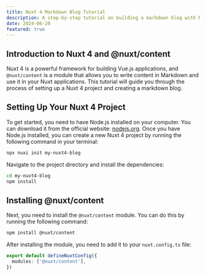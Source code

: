 ```yaml
---
title: Nuxt 4 Markdown Blog Tutorial
description: A step-by-step tutorial on building a markdown blog with Nuxt 4 and @nuxt/content.
date: 2024-06-20
featured: true
---
```


## Introduction to Nuxt 4 and @nuxt/content
Nuxt 4 is a powerful framework for building Vue.js applications, and `@nuxt/content` is a module that allows you to write content in Markdown and use it in your Nuxt applications. This tutorial will guide you through the process of setting up a Nuxt 4 project and creating a markdown blog.

## Setting Up Your Nuxt 4 Project
To get started, you need to have Node.js installed on your computer. You can download it from the official website: [nodejs.org](https://nodejs.org/). Once you have Node.js installed, you can create a new Nuxt 4 project by running the following command in your terminal:
```bash
npx nuxi init my-nuxt4-blog
```
Navigate to the project directory and install the dependencies:
```bash
cd my-nuxt4-blog
npm install
```
## Installing @nuxt/content
Next, you need to install the `@nuxt/content` module. You can do this by running the following command:
```bash
npm install @nuxt/content
```
After installing the module, you need to add it to your `nuxt.config.ts` file:
```typescript
export default defineNuxtConfig({
  modules: ['@nuxt/content'],
})
```